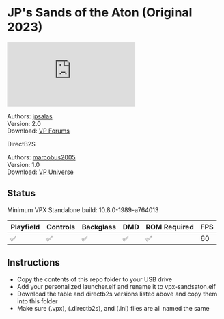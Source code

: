 # JP's Sands of the Aton (Original 2023)
![Table Preview](https://www.vpforums.org/index.php?s=e0e01fe59134bcdae74da492069273ed&app=downloads&module=display&section=screenshot&record=118706&id=17422&full=1)

Authors: [jpsalas](https://www.vpforums.org/index.php?showuser=277)  
Version: 2.0  
Download: [VP Forums](https://www.vpforums.org/index.php?app=downloads&showfile=17422)

DirectB2S

Authors: [marcobus2005](https://vpuniverse.com/profile/53087-marcobus2005/)  
Version: 1.0  
Download: [VP Universe](https://vpuniverse.com/files/file/14820-sands-of-the-aton-original-2023-b2s-with-full-dmd/)

## Status 

Minimum VPX Standalone build: 10.8.0-1989-a764013

| Playfield | Controls | Backglass | DMD | ROM Required | FPS | 
|-----------|----------|-----------|-----|--------------|-----|
| :white_check_mark: | :white_check_mark: | :white_check_mark: | :white_check_mark: | :white_check_mark: | 60 |

## Instructions

- Copy the contents of this repo folder to your USB drive
- Add your personalized launcher.elf and rename it to vpx-sandsaton.elf
- Download the table and directb2s versions listed above and copy them into this folder
- Make sure (.vpx), (.directb2s), and (.ini) files are all named the same
